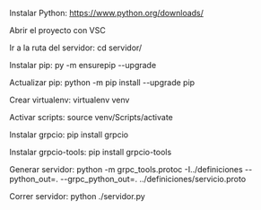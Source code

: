 Instalar Python:
https://www.python.org/downloads/

Abrir el proyecto con VSC

Ir a la ruta del servidor:
cd servidor/

Instalar pip:
py -m ensurepip --upgrade

Actualizar pip:
python -m pip install --upgrade pip

Crear virtualenv:
virtualenv venv

Activar scripts:
source venv/Scripts/activate

Instalar grpcio:
pip install grpcio

Instalar grpcio-tools:
pip install grpcio-tools

Generar servidor:
python -m grpc_tools.protoc -I../definiciones --python_out=. --grpc_python_out=. ../definiciones/servicio.proto

Correr servidor:
python ./servidor.py